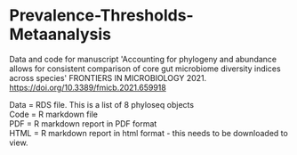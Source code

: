 # Prevalence-Thresholds-Metaanalysis
Data and code for manuscript 'Accounting for phylogeny and abundance allows for consistent comparison of core gut microbiome diversity indices across species' FRONTIERS IN MICROBIOLOGY 2021.  https://doi.org/10.3389/fmicb.2021.659918

Data = RDS file. This is a list of 8 phyloseq objects  
Code = R markdown file  
PDF = R markdown report in PDF format  
HTML = R markdown report in html format  - this needs to be downloaded to view.
